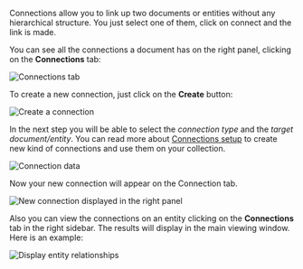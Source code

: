 Connections allow you to link up two documents or entities without any hierarchical structure. You just select one of them, click on connect and the link is made.

You can see all the connections a document has on the right panel, clicking on the **Connections** tab:

![Connections tab](http://huridocs.github.io/uwazi-assets/wiki/screenshots/connections-base.png?ver=1)

To create a new connection, just click on the **Create** button:

![Create a connection](http://huridocs.github.io/uwazi-assets/wiki/screenshots/connections-create.png?ver=1)

In the next step you will be able to select the _connection type_ and the _target document/entity_. You can read more about [Connections setup](https://github.com/huridocs/uwazi/wiki/Name-connections) to create new kind of connections and use them on your collection.

![Connection data](http://huridocs.github.io/uwazi-assets/wiki/screenshots/connection-data.png?ver=1)

Now your new connection will appear on the Connection tab.

![New connection displayed in the right panel](http://huridocs.github.io/uwazi-assets/wiki/screenshots/connection-display.png?ver=1)

Also you can view the connections on an entity clicking on the **Connections** tab in the right sidebar. The results will display in the main viewing window. Here is an example:

![Display entity relationships](http://g.recordit.co/2yb85Zop9N.gif)